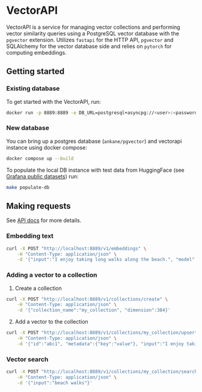 # VectorAPI

VectorAPI is a service for managing vector collections and performing vector similarity queries using a PostgreSQL vector database with the `pgvector` extension. Utilizes `fastapi` for the HTTP API, `pgvector` and SQLAlchemy for the vector database side and relies on `pytorch` for computing embeddings.

## Getting started

### Existing database

To get started with the VectorAPI, run:

```sh
docker run -p 8889:8889 -e DB_URL=postgresql+asyncpg://<user>:<password>@<host>:<port>/<dbname> grafana/vectorapi
```

### New database

You can bring up a postgres database (`ankane/pgvector`) and vectorapi instance using docker compose:

```sh
docker compose up --build
```

To populate the local DB instance with test data from HuggingFace (see [Grafana public datasets](https://huggingface.co/grafanalabs)) run:

```sh
make populate-db
```

## Making requests

See [API docs](https://grafana.github.io/vectorapi/) for more details.

### Embedding text

```sh
curl -X POST "http://localhost:8889/v1/embeddings" \
    -H "Content-Type: application/json" \
    -d '{"input":"I enjoy taking long walks along the beach.", "model":"BAAI/bge-small-en-v1.5"}'
```

### Adding a vector to a collection

1. Create a collection

```sh
curl -X POST "http://localhost:8889/v1/collections/create" \
    -H "Content-Type: application/json" \
    -d '{"collection_name":"my_collection", "dimension":384}'
```

2. Add a vector to the collection

```sh
curl -X POST "http://localhost:8889/v1/collections/my_collection/upsert" \
    -H "Content-Type: application/json" \
    -d '{"id":"abc1", "metadata":{"key":"value"}, "input":"I enjoy taking long walks along the beach."}'
```

### Vector search

```sh
curl -X POST "http://localhost:8889/v1/collections/my_collection/search" \
    -H "Content-Type: application/json" \
    -d '{"input":"beach walks"}'
```
